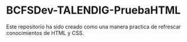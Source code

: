 # BCFSDev-TALENDIG-PruebaHTML

Este repositorio ha sido creado como una manera practica de refrescar conocimientos de HTML y CSS.
